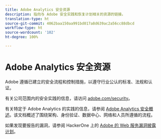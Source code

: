 ```yaml
---
title: Adobe Analytics 安全资源
description: 指向与 Adobe 安全实践和恢复计划相关的资源的链接。
translation-type: ht
source-git-commit: 4062baa150aa991bd017a8d639ac2a56cc88dbcd
workflow-type: ht
source-wordcount: '102'
ht-degree: 100%

---
```



# Adobe Analytics 安全资源

Adobe 遵循已建立的安全流程和控制措施，以遵守行业公认的标准、法规和认证。

有关公司范围内的安全实践的信息，请访问 [adobe.com/security](https://adobe.com/security.html)。

有关特定于 Adobe Analytics 的实践的信息，请参阅 [Adobe Analytics 安全概述](https://www.adobe.com/content/dam/acom/en/security/pdfs/ADB-AnalyticsSecurity-WP.pdf)。该文档概述了围绕架构、身份验证、数据中心、网络和人员所遵循的流程。

如果发现要报告的漏洞，请参阅 HackerOne 上的 [Adobe 的 Web 服务漏洞披露计划](https://hackerone.com/adobe)。
